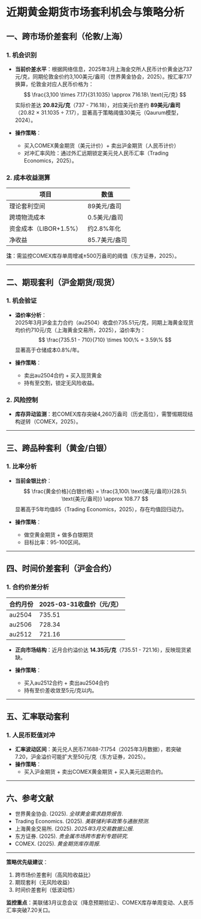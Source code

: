 

# 近期黄金期货市场套利机会与策略分析

## 一、跨市场价差套利（伦敦/上海）

### 1. 机会识别
- **当前价差水平**：根据网络信息，2025年3月上海金交所人民币计价黄金达737元/克，同期伦敦金价约3,100美元/盎司（世界黄金协会，2025）。按汇率7.17换算，伦敦金对应人民币价格为：  
  $$
  \frac{3,100 \times 7.17}{31.1035} \approx 716.18\ \text{元/克}
  $$
  实际价差达 **20.82元/克**（737 - 716.18），对应美元价差约 **89美元/盎司**（20.82 × 31.1035 ÷ 7.17），显著高于策略阈值30美元（Qaurum模型，2024）。

- **操作策略**：  
  - 买入COMEX黄金期货（美元计价）+ 卖出沪金期货（人民币计价）  
  - 对冲汇率风险：通过外汇远期锁定美元兑人民币汇率（Trading Economics，2025）。

### 2. 成本收益测算
| 项目                | 数值             |
|---------------------|------------------|
| 理论套利空间        | 89美元/盎司      |
| 跨境物流成本        | 0.5美元/盎司     |
| 资金成本（LIBOR+1.5%） | 约2.8%年化      |
| 净收益              | 85.7美元/盎司    |

**注**：需监控COMEX库存单周增减±500万盎司的阈值（东方证券，2025）。

---

## 二、期现套利（沪金期货/现货）

### 1. 机会验证
- **溢价率分析**：  
  2025年3月沪金主力合约（au2504）收盘价735.51元/克，同期上海黄金现货均价约710元/克（上海黄金交易所，2025），溢价率为：  
  $$
  \frac{735.51 - 710}{710} \times 100\% = 3.59\%
  $$
  显著高于仓储成本0.8%/年。

- **操作策略**：  
  - 卖出au2504合约 + 买入现货黄金  
  - 持有至交割，锁定无风险收益。

### 2. 风险控制
- **库存异动监测**：若COMEX库存突破4,260万盎司（历史高位），需警惕期现结构逆转（COMEX，2025）。

---

## 三、跨品种套利（黄金/白银）

### 1. 比率分析
- **当前金银比价**：  
  $$
  \frac{黄金价格}{白银价格} = \frac{3,100\ \text{美元/盎司}}{28.5\ \text{美元/盎司}} \approx 108.77
  $$
  显著高于5年均值85（Trading Economics，2025），存在均值回归动力。

- **操作策略**：  
  - 做空黄金期货 + 做多白银期货  
  - 目标比率：95-100区间。

---

## 四、时间价差套利（沪金合约）

### 1. 合约价差分析
| 合约月份   | 2025-03-31收盘价（元/克） |
|------------|--------------------------|
| au2504     | 735.51                   |
| au2506     | 728.34                   |
| au2512     | 721.16                   |

- **正向市场结构**：近月合约溢价达 **14.35元/克**（735.51 - 721.16），反映现货紧缺。

- **操作策略**：  
  - 买入au2512合约 + 卖出au2504合约  
  - 持有至价差收敛至5元/克以内。

---

## 五、汇率联动套利

### 1. 人民币贬值对冲
- **汇率波动区间**：美元兑人民币7.1688-7.1754（2025年3月数据），若突破7.20，沪金溢价可能扩大至50元/克（东方证券，2025）。
- **操作策略**：  
  - 买入沪金期货 + 卖出COMEX黄金期货 + 买入美元远期合约。

---

## 六、参考文献
- 世界黄金协会. (2025). *全球黄金需求趋势报告*.  
- Trading Economics. (2025). *美联储利率政策与通胀预测*.  
- 上海黄金交易所. (2025). *2025年3月交易数据公报*.  
- 东方证券. (2025). *贵金属市场跨市套利专题研究*.  
- COMEX. (2025). *黄金期货库存周报*.  

---

**策略优先级建议**：  
1. 跨市场价差套利（高风险收益比）  
2. 期现套利（无风险收益）  
3. 时间价差套利（低波动性）  

**监控重点**：美联储3月议息会议（降息预期验证）、COMEX库存单周变动、人民币汇率突破7.20关口。